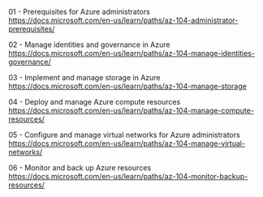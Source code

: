 01 - Prerequisites for Azure administrators  
  https://docs.microsoft.com/en-us/learn/paths/az-104-administrator-prerequisites/  

02 - Manage identities and governance in Azure  
  https://docs.microsoft.com/en-us/learn/paths/az-104-manage-identities-governance/  

03 - Implement and manage storage in Azure  
  https://docs.microsoft.com/en-us/learn/paths/az-104-manage-storage  

04 - Deploy and manage Azure compute resources  
  https://docs.microsoft.com/en-us/learn/paths/az-104-manage-compute-resources/  

05 - Configure and manage virtual networks for Azure administrators  
  https://docs.microsoft.com/en-us/learn/paths/az-104-manage-virtual-networks/  

06 - Monitor and back up Azure resources  
  https://docs.microsoft.com/en-us/learn/paths/az-104-monitor-backup-resources/  